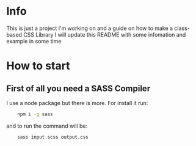# Info

This is just a project I'm working on and a guide on how to make a class-based CSS Library I will update this README with some infomation and example in some time

# How to start

## First of all you need a SASS Compiler

I use a node package but there is more. For install it run:

```sh
    npm i -g sass
```

and to run the command will be:

```sh
    sass input.scss output.css
```
